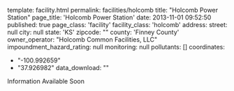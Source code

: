 template: facility.html
permalink: facilities/holcomb
title: "Holcomb Power Station"
page_title: 'Holcomb Power Station'
date: 2013-11-01 09:52:50
published: true
page_class: 'facility'
facility_class: 'holcomb'
address: 
  street: null
  city: null
  state: 'KS'
  zipcode: ""
  county: 'Finney County'
owner_operator: "Holcomb Common Facilities, LLC"
impoundment_hazard_rating: null
monitoring: null
pollutants: []
coordinates: 
  - "-100.992659"
  - "37.926982"
data_download: ""

Information Available Soon